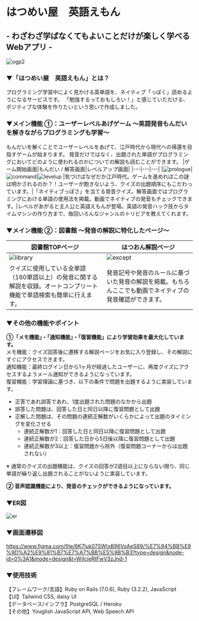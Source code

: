 # はつめい屋　英語えもん
## - わざわざ学ばなくてもよいことだけが楽しく学べるWebアプリ -

![ogp2](https://github.com/yamana-runteq41/eigoemon/assets/121042778/1c805842-2281-40a1-8b57-ae16b0aba45d)

### ▼「はつめい屋　英語えもん」とは？
プログラミング学習中によく見かける英単語を、ネイティブ「っぽく」読めるようになるサービスです。
「勉強するっておもしろい！」と感じていただける、ポジティブな体験を作りたいという思いで作成しました。

### ▼メイン機能 ①：ユーザーレベルあげゲーム 〜英語発音もんだいを解きながらプログラミングも学習〜
もんだいを解くことでユーザーレベルをあげて、江戸時代から現代への帰還を目指すゲームが始まります。
発音だけではなく、出題された単語がプログラミングにおいてどのように使われるのかについての解説も読むことができます。
|ゲーム開始画面|もんだい / 解答画面|レベルアップ画面|
|---|---|---|
|![prologue](https://github.com/yamana-runteq41/eigoemon/assets/121042778/12883800-c3f9-405b-b5e6-b63473cd7752)|![command](https://github.com/yamana-runteq41/eigoemon/assets/121042778/efabae46-a8ba-48ce-ba9b-8e35c30d23a5)|![levelup](https://github.com/yamana-runteq41/eigoemon/assets/121042778/2be5002b-6672-4620-aa08-e44a181b488b)
|気づけばなぜだか江戸時代。ゲームを進めればこの謎は明かされるのか？！ユーザーが飽きないよう、クイズの出題順序にもこだわっています。|「ネイティブっぽさ」を当てる発音クイズ。解答画面ではプログラミングにおける単語の使用法を掲載。動画でネイティブの発音もチェックできます。|レベルがあがると主人公と英語えもんが登場。英語の発音ハック技からタイムマシンの作り方まで、毎回いろんなジャンルのトリビアを教えてくれます。

### ▼メイン機能 ②：図書館 〜発音の解説に特化したページ〜
|図書館TOPページ|はつおん解説ページ|
|---|---|
|![library](https://github.com/yamana-runteq41/eigoemon/assets/121042778/050f607f-a77d-4f7f-8161-290bb2edeb33)|![except](https://github.com/yamana-runteq41/eigoemon/assets/121042778/1f8b9cf2-04d9-475c-b8ca-f0403043547a)
|クイズに使用している全単語（160単語以上）の発音に関する解説を収録。オートコンプリート機能で単語検索も簡単に行えます。|発音記号や発音のルールに基づいた発音の解説を掲載。もちろんここでも動画でネイティブの発音確認ができます。|

### ▼その他の機能やポイント
**①「メモ機能」・「通知機能」・「復習機能」により学習効果を最大化しています。**<br>
  メモ機能：クイズ回答後に遷移する解説ページをお気に入り登録し、その解説にすぐにアクセスできます。<br>
  通知機能：最終ログイン日から1ヶ月が経過したユーザーに、再度クイズにアクセスするようメール通知ができるようになっています。<br>
  復習機能：学習理論に基づき、以下の条件で問題を出題するように実装しています。<br>
  - 正答であれ誤答であれ、1度出題された問題のなかから出題
  - 誤答した問題は、回答した日と同日以降に復習問題として出題
  - 正解した問題は、その問題の連続正解数がいくらかによって出題のタイミングを変化させる
    - 連続正解数が1：回答した日と同日以降に復習問題として出題
    - 連続正解数が2：回答した日から5日後以降に復習問題として出題
    - 連続正解数が3以上：復習問題から除外（復習問題コーナーからは出題されない）
    
  ※ 通常のクイズの出題機能は、クイズの回答が2週目以上にならない限り、同じ単語が繰り返し出題されることがないように実装しています。<br>

**② 音声認識機能により、発音のチェックができるようになっています。**<br>

### ▼ER図
![er](https://github.com/yamana-runteq41/eigoemon/assets/121042778/43ed71f5-6dd8-4c23-8f3e-1425b58a1d9b)

### ▼画面遷移図
https://www.figma.com/file/6K7Iuk07SWtxB96VsAeS89/%E7%94%BB%E9%9D%A2%E9%81%B7%E7%A7%BB%E5%9B%B3?type=design&node-id=0%3A1&mode=design&t=WjIcjeRtFwV3zJnd-1

### ▼使用技術 
【フレームワーク/言語】Ruby on Rails (7.0.6), Ruby (3.2.2), JavaScript<br>
【UI】Tailwind CSS, daisy UI<br>
【データベース/インフラ】PostgreSQL / Heroku<br>
【その他】Youglish JavaScript API, Web Speech API